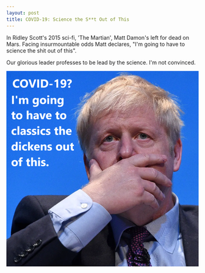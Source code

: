 ```yaml
---
layout: post
title: COVID-19: Science the S**t Out of This
---
```


In Ridley Scott's 2015 sci-fi, 'The Martian', Matt Damon's left for dead on Mars. Facing insurmountable odds Matt declares, "I'm going to have to science the shit out of this".

Our glorious leader professes to be lead by the science. I'm not convinced.

![Boris is going to classics the dickens out of COVID](/images/bojo_classics.png)
